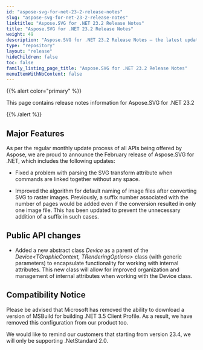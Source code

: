 ```yaml
---
id: "aspose-svg-for-net-23-2-release-notes"
slug: "aspose-svg-for-net-23-2-release-notes"
linktitle: "Aspose.SVG for .NET 23.2 Release Notes"
title: "Aspose.SVG for .NET 23.2 Release Notes"
weight: 49
description: "Aspose.SVG for .NET 23.2 Release Notes – the latest updates and fixes."
type: "repository"
layout: "release"
hideChildren: false
toc: false
family_listing_page_title: "Aspose.SVG for .NET 23.2 Release Notes"
menuItemWithNoContent: false
---
```

{{% alert color="primary" %}}

This page contains release notes information for Aspose.SVG for .NET 23.2

{{% /alert %}}

## **Major Features**

As per the regular monthly update process of all APIs being offered by Aspose, we are proud to announce the February release of Aspose.SVG for .NET, which includes the following updates:

* Fixed a problem with parsing the SVG transform attribute when commands are linked together without any space.

* Improved the algorithm for default naming of image files after converting SVG to raster images. Previously, a suffix number associated with the number of pages would be added even if the conversion resulted in only one image file. This has been updated to prevent the unnecessary addition of a suffix in such cases.
## **Public API changes**

* Added a new abstract class *Device* as a parent of the *Device<TGraphicContext, TRenderingOptions>* class (with generic parameters) to encapsulate functionality for working with internal attributes. This new class will allow for improved organization and management of internal attributes when working with the Device class.

## **Compatibility Notice**

Please be advised that Microsoft has removed the ability to download a version of MSBuild for building .NET 3.5 Client Profile. As a result, we have removed this configuration from our product too.

We would like to remind our customers that starting from version 23.4, we will only be supporting .NetStandard 2.0.
